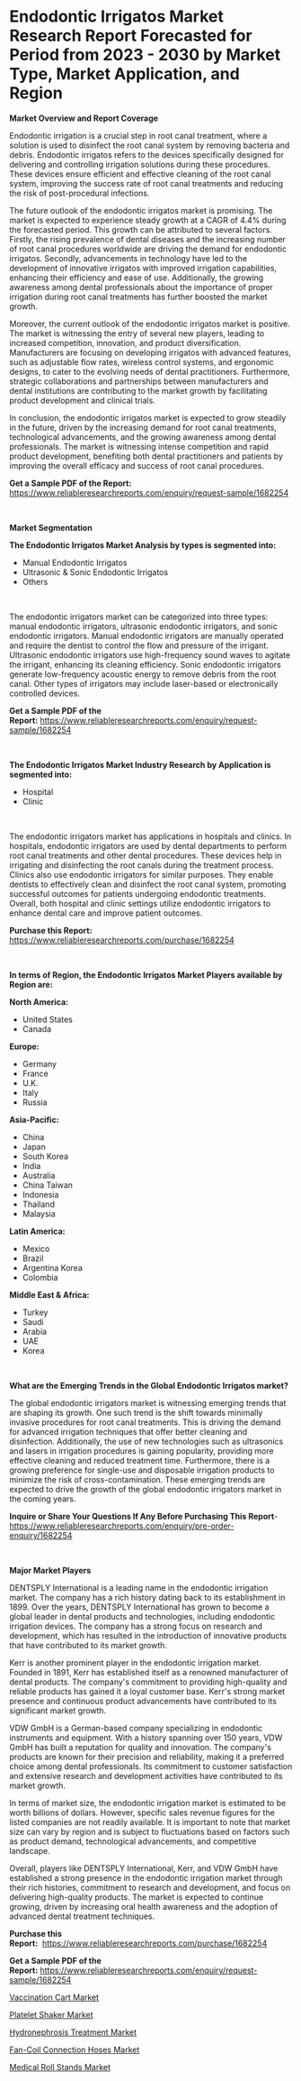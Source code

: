 <p><h1>Endodontic Irrigatos Market Research Report Forecasted for Period from 2023 -  2030 by Market Type, Market Application, and Region</h1></p><p><strong>Market Overview and Report Coverage</strong></p>
<p><p>Endodontic irrigation is a crucial step in root canal treatment, where a solution is used to disinfect the root canal system by removing bacteria and debris. Endodontic irrigatos refers to the devices specifically designed for delivering and controlling irrigation solutions during these procedures. These devices ensure efficient and effective cleaning of the root canal system, improving the success rate of root canal treatments and reducing the risk of post-procedural infections.</p><p>The future outlook of the endodontic irrigatos market is promising. The market is expected to experience steady growth at a CAGR of 4.4% during the forecasted period. This growth can be attributed to several factors. Firstly, the rising prevalence of dental diseases and the increasing number of root canal procedures worldwide are driving the demand for endodontic irrigatos. Secondly, advancements in technology have led to the development of innovative irrigatos with improved irrigation capabilities, enhancing their efficiency and ease of use. Additionally, the growing awareness among dental professionals about the importance of proper irrigation during root canal treatments has further boosted the market growth.</p><p>Moreover, the current outlook of the endodontic irrigatos market is positive. The market is witnessing the entry of several new players, leading to increased competition, innovation, and product diversification. Manufacturers are focusing on developing irrigatos with advanced features, such as adjustable flow rates, wireless control systems, and ergonomic designs, to cater to the evolving needs of dental practitioners. Furthermore, strategic collaborations and partnerships between manufacturers and dental institutions are contributing to the market growth by facilitating product development and clinical trials.</p><p>In conclusion, the endodontic irrigatos market is expected to grow steadily in the future, driven by the increasing demand for root canal treatments, technological advancements, and the growing awareness among dental professionals. The market is witnessing intense competition and rapid product development, benefiting both dental practitioners and patients by improving the overall efficacy and success of root canal procedures.</p></p>
<p><strong>Get a Sample PDF of the Report:</strong> <a href="https://www.reliableresearchreports.com/enquiry/request-sample/1682254">https://www.reliableresearchreports.com/enquiry/request-sample/1682254</a></p>
<p>&nbsp;</p>
<p><strong>Market Segmentation</strong></p>
<p><strong>The Endodontic Irrigatos Market Analysis by types is segmented into:</strong></p>
<p><ul><li>Manual Endodontic Irrigatos</li><li>Ultrasonic & Sonic Endodontic Irrigatos</li><li>Others</li></ul></p>
<p>&nbsp;</p>
<p><p>The endodontic irrigators market can be categorized into three types: manual endodontic irrigators, ultrasonic endodontic irrigators, and sonic endodontic irrigators. Manual endodontic irrigators are manually operated and require the dentist to control the flow and pressure of the irrigant. Ultrasonic endodontic irrigators use high-frequency sound waves to agitate the irrigant, enhancing its cleaning efficiency. Sonic endodontic irrigators generate low-frequency acoustic energy to remove debris from the root canal. Other types of irrigators may include laser-based or electronically controlled devices.</p></p>
<p><strong>Get a Sample PDF of the Report:</strong>&nbsp;<a href="https://www.reliableresearchreports.com/enquiry/request-sample/1682254">https://www.reliableresearchreports.com/enquiry/request-sample/1682254</a></p>
<p>&nbsp;</p>
<p><strong>The Endodontic Irrigatos Market Industry Research by Application is segmented into:</strong></p>
<p><ul><li>Hospital</li><li>Clinic</li></ul></p>
<p>&nbsp;</p>
<p><p>The endodontic irrigators market has applications in hospitals and clinics. In hospitals, endodontic irrigators are used by dental departments to perform root canal treatments and other dental procedures. These devices help in irrigating and disinfecting the root canals during the treatment process. Clinics also use endodontic irrigators for similar purposes. They enable dentists to effectively clean and disinfect the root canal system, promoting successful outcomes for patients undergoing endodontic treatments. Overall, both hospital and clinic settings utilize endodontic irrigators to enhance dental care and improve patient outcomes.</p></p>
<p><strong>Purchase this Report:</strong>&nbsp; <a href="https://www.reliableresearchreports.com/purchase/1682254">https://www.reliableresearchreports.com/purchase/1682254</a></p>
<p>&nbsp;</p>
<p><strong>In terms of Region, the Endodontic Irrigatos Market Players available by Region are:</strong></p>
<p>
    <p> <strong> North America: </strong>
        <ul>
            <li>United States</li>
            <li>Canada</li>
        </ul>
        </p> 
    <p> <strong> Europe: </strong>
        <ul>
            <li>Germany</li>
            <li>France</li>
            <li>U.K.</li>
            <li>Italy</li>
            <li>Russia</li>
        </ul>
        </p> 
    <p> <strong> Asia-Pacific: </strong>
        <ul>
            <li>China</li>
            <li>Japan</li>
            <li>South Korea</li>
            <li>India</li>
            <li>Australia</li>
            <li>China Taiwan</li>
            <li>Indonesia</li>
            <li>Thailand</li>
            <li>Malaysia</li>
        </ul>
        </p> 
    <p> <strong> Latin America: </strong>
        <ul>
            <li>Mexico</li>
            <li>Brazil</li>
            <li>Argentina Korea</li>
            <li>Colombia</li>
        </ul>
        </p> 
    <p> <strong> Middle East & Africa: </strong>
        <ul>
            <li>Turkey</li>
            <li>Saudi</li>
            <li>Arabia</li>
            <li>UAE</li>
            <li>Korea</li>
        </ul>
    </p>
    </p>
<p>&nbsp;</p>
<p><strong>What are the Emerging Trends in the Global Endodontic Irrigatos market?</strong></p>
<p><p>The global endodontic irrigators market is witnessing emerging trends that are shaping its growth. One such trend is the shift towards minimally invasive procedures for root canal treatments. This is driving the demand for advanced irrigation techniques that offer better cleaning and disinfection. Additionally, the use of new technologies such as ultrasonics and lasers in irrigation procedures is gaining popularity, providing more effective cleaning and reduced treatment time. Furthermore, there is a growing preference for single-use and disposable irrigation products to minimize the risk of cross-contamination. These emerging trends are expected to drive the growth of the global endodontic irrigators market in the coming years.</p></p>
<p><strong>Inquire or Share Your Questions If Any Before Purchasing This Report</strong>- <a href="https://www.reliableresearchreports.com/enquiry/pre-order-enquiry/1682254">https://www.reliableresearchreports.com/enquiry/pre-order-enquiry/1682254</a></p>
<p>&nbsp;</p>
<p><strong>Major Market Players</strong></p>
<p><p>DENTSPLY International is a leading name in the endodontic irrigation market. The company has a rich history dating back to its establishment in 1899. Over the years, DENTSPLY International has grown to become a global leader in dental products and technologies, including endodontic irrigation devices. The company has a strong focus on research and development, which has resulted in the introduction of innovative products that have contributed to its market growth.</p><p>Kerr is another prominent player in the endodontic irrigation market. Founded in 1891, Kerr has established itself as a renowned manufacturer of dental products. The company's commitment to providing high-quality and reliable products has gained it a loyal customer base. Kerr's strong market presence and continuous product advancements have contributed to its significant market growth.</p><p>VDW GmbH is a German-based company specializing in endodontic instruments and equipment. With a history spanning over 150 years, VDW GmbH has built a reputation for quality and innovation. The company's products are known for their precision and reliability, making it a preferred choice among dental professionals. Its commitment to customer satisfaction and extensive research and development activities have contributed to its market growth.</p><p>In terms of market size, the endodontic irrigation market is estimated to be worth billions of dollars. However, specific sales revenue figures for the listed companies are not readily available. It is important to note that market size can vary by region and is subject to fluctuations based on factors such as product demand, technological advancements, and competitive landscape.</p><p>Overall, players like DENTSPLY International, Kerr, and VDW GmbH have established a strong presence in the endodontic irrigation market through their rich histories, commitment to research and development, and focus on delivering high-quality products. The market is expected to continue growing, driven by increasing oral health awareness and the adoption of advanced dental treatment techniques.</p></p>
<p><strong>Purchase this Report:</strong>&nbsp;&nbsp;<a href="https://www.reliableresearchreports.com/purchase/1682254">https://www.reliableresearchreports.com/purchase/1682254</a></p>
<p></p>
<p><strong>Get a Sample PDF of the Report:</strong>&nbsp;<a href="https://www.reliableresearchreports.com/enquiry/request-sample/1682254">https://www.reliableresearchreports.com/enquiry/request-sample/1682254</a></p>
<p><p><a href="https://www.linkedin.com/pulse/vaccination-cart-market-insights-players-forecast-till-2030/">Vaccination Cart Market</a></p><p><a href="https://medium.com/@rajuchacharp23/platelet-shaker-market-size-cagr-trends-2024-2030-13a248d7e257">Platelet Shaker Market</a></p><p><a href="https://medium.com/@omamuller06/hydronephrosis-treatment-market-furnishes-information-on-market-share-market-trends-and-market-efd02474b651">Hydronephrosis Treatment Market</a></p><p><a href="https://www.linkedin.com/pulse/fan-coil-connection-hoses-market-size-2023-2030-global/">Fan-Coil Connection Hoses Market</a></p><p><a href="https://www.linkedin.com/pulse/decoding-medical-roll-stands-market-deep-dive-latest-trends/">Medical Roll Stands Market</a></p></p>
